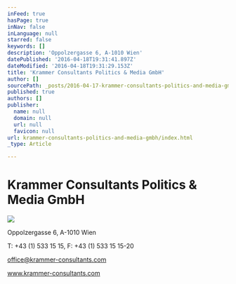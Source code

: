 ```yaml
---
inFeed: true
hasPage: true
inNav: false
inLanguage: null
starred: false
keywords: []
description: 'Oppolzergasse 6, A-1010 Wien'
datePublished: '2016-04-18T19:31:41.897Z'
dateModified: '2016-04-18T19:31:29.153Z'
title: 'Krammer Consultants Politics & Media GmbH'
author: []
sourcePath: _posts/2016-04-17-krammer-consultants-politics-and-media-gmbh.md
published: true
authors: []
publisher:
  name: null
  domain: null
  url: null
  favicon: null
url: krammer-consultants-politics-and-media-gmbh/index.html
_type: Article

---
```

# Krammer Consultants Politics & Media GmbH
![](https://the-grid-user-content.s3-us-west-2.amazonaws.com/e35dc016-b062-4167-b6b9-49bcebb87818.jpg)

Oppolzergasse 6, A-1010 Wien

T: +43 (1) 533 15 15, F: +43 (1) 533 15 15-20

office@krammer-consultants.com

www.krammer-consultants.com